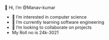 👋 Hi, I’m @Manav-kumar
- 👀 I’m interested in computer science
- 🌱 I’m currently learning software engineering 
- 💞️ I’m looking to collaborate on projects
- My Roll no is 24k-3021

